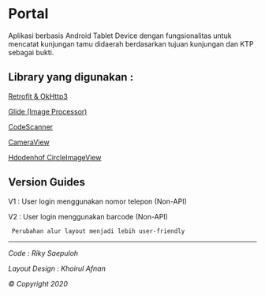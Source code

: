 # Portal

Aplikasi berbasis Android Tablet Device dengan fungsionalitas untuk mencatat kunjungan tamu didaerah berdasarkan tujuan kunjungan dan KTP sebagai bukti.

## Library yang digunakan :

[Retrofit & OkHttp3](https://github.com/square/retrofit)

[Glide (Image Processor)](https://github.com/bumptech/glide)

[CodeScanner](https://github.com/yuriy-budiyev/code-scanner)

[CameraView](https://github.com/natario1/CameraView)

[Hdodenhof CircleImageView](https://github.com/hdodenhof/CircleImageView)


## Version Guides

V1 : User login menggunakan nomor telepon (Non-API)

V2 : User login menggunakan barcode (Non-API)
     
     Perubahan alur layout menjadi lebih user-friendly

___

*Code : Riky Saepuloh*

*Layout Design : Khoirul Afnan*

*&copy; Copyright 2020*
